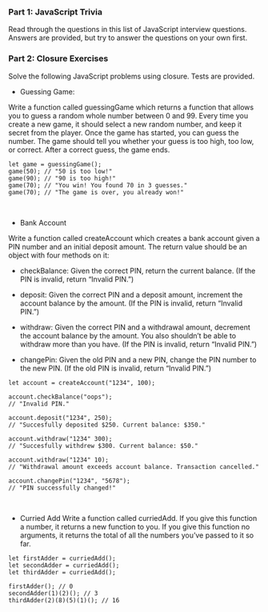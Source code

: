 ### Part 1: JavaScript Trivia

Read through the questions in this list of JavaScript interview questions. Answers are provided, but try to answer the questions on your own first.

### Part 2: Closure Exercises

Solve the following JavaScript problems using closure. Tests are provided.

- Guessing Game: 

Write a function called guessingGame which returns a function that allows you to guess a random whole number between 0 and 99. Every time you create a new game, it should select a new random number, and keep it secret from the player.
Once the game has started, you can guess the number. The game should tell you whether your guess is too high, too low, or correct.
After a correct guess, the game ends.
```
let game = guessingGame();
game(50); // "50 is too low!"
game(90); // "90 is too high!"
game(70); // "You win! You found 70 in 3 guesses."
game(70); // "The game is over, you already won!"
```
​
- Bank Account

Write a function called createAccount which creates a bank account given a PIN number and an initial deposit amount. The return value should be an object with four methods on it:
- checkBalance: Given the correct PIN, return the current balance. (If the PIN is invalid, return “Invalid PIN.”)

- deposit: Given the correct PIN and a deposit amount, increment the account balance by the amount. (If the PIN is invalid, return “Invalid PIN.”)

- withdraw: Given the correct PIN and a withdrawal amount, decrement the account balance by the amount. You also shouldn’t be able to withdraw more than you have. (If the PIN is invalid, return “Invalid PIN.”)

- changePin: Given the old PIN and a new PIN, change the PIN number to the new PIN. (If the old PIN is invalid, return “Invalid PIN.”)
```
let account = createAccount("1234", 100);

account.checkBalance("oops");
// "Invalid PIN."

account.deposit("1234", 250);
// "Succesfully deposited $250. Current balance: $350."

account.withdraw("1234" 300);
// "Succesfully withdrew $300. Current balance: $50."

account.withdraw("1234" 10);
// "Withdrawal amount exceeds account balance. Transaction cancelled."

account.changePin("1234", "5678");
// "PIN successfully changed!"
```
​
- Curried Add
Write a function called curriedAdd. If you give this function a number, it returns a new function to you. If you give this function no arguments, it returns the total of all the numbers you’ve passed to it so far.
```
let firstAdder = curriedAdd();
let secondAdder = curriedAdd();
let thirdAdder = curriedAdd();

firstAdder(); // 0
secondAdder(1)(2)(); // 3
thirdAdder(2)(8)(5)(1)(); // 16
```